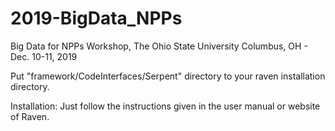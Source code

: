 # 2019-BigData_NPPs
Big Data for NPPs Workshop, The Ohio State University Columbus, OH - Dec. 10-11, 2019

Put "framework/CodeInterfaces/Serpent" directory to your raven installation directory. 

Installation: Just follow the instructions given in the user manual or website of Raven. 

